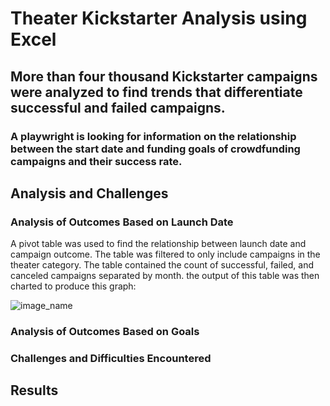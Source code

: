 # Theater Kickstarter Analysis using Excel

## More than four thousand Kickstarter campaigns were analyzed to find trends that differentiate successful and failed campaigns.

### A playwright is looking for information on the relationship between the start date and funding goals of crowdfunding campaigns and their success rate.

## Analysis and Challenges

### Analysis of Outcomes Based on Launch Date

A pivot table was used to find the relationship between launch date and campaign outcome. 
The table was filtered to only include campaigns in the theater category. The table contained the count of successful, failed, and canceled campaigns separated by month. the output of this table was then charted to produce this graph: 

![image_name](path/to/image_name.png)

### Analysis of Outcomes Based on Goals

### Challenges and Difficulties Encountered

## Results
